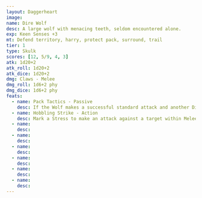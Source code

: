 ```yaml
---
layout: Daggerheart
image:
name: Dire Wolf
desc: A large wolf with menacing teeth, seldom encountered alone.
exp: Keen Senses +3
mt: Defend territory, harry, protect pack, surround, trail
tier: 1
type: Skulk
scores: [12, 5/9, 4, 3]
atk: 1d20+2
atk_roll: 1d20+2
atk_dice: 1d20+2
dmg: Claws - Melee
dmg_roll: 1d6+2 phy
dmg_dice: 1d6+2 phy
feats:
  - name: Pack Tactics - Passive
    desc: If the Wolf makes a successful standard attack and another Dire Wolf is within Melee range of the target, deal 1d6+5 physical damage instead of their standard damage and you gain a Fear.
  - name: Hobbling Strike - Action
    desc: Mark a Stress to make an attack against a target within Melee range. On a success, deal 3d4+10 direct physical damage and make them Vulnerable until they clear at least 1 HP.
  - name: 
    desc: 
  - name: 
    desc: 
  - name: 
    desc: 
  - name: 
    desc: 
  - name: 
    desc: 
  - name: 
    desc: 
---
```

